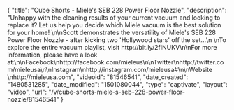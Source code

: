 {
    "title": "Cube Shorts - Miele's SEB 228 Power Floor Nozzle",
    "description": "Unhappy with the cleaning results of your current vacuum and looking to replace it? Let us help you decide which Miele vacuum is the best solution for your home! \n\nScott demonstrates the versatility of Miele's SEB 228 Power Floor Nozzle - after kicking two 'Hollywood stars' off the set...\n \nTo explore the entire vacuum playlist, visit http:\/\/bit.ly\/2fINUKV\n\nFor more information, please have a look at:\n\nFacebook\nhttp:\/\/facebook.com\/mieleus\n\nTwitter\nhttp:\/\/twitter.com\/mieleusa\n\nInstagram\nhttp:\/\/instagram.com\/mieleusa#\n\nWebsite \nhttp:\/\/mieleusa.com",
    "videoid": "81546541",
    "date_created": "1480531285",
    "date_modified": "1501080044",
    "type": "captivate",
    "layout": "video",
    "url": "\/v\/cube-shorts-miele-s-seb-228-power-floor-nozzle\/81546541"
}